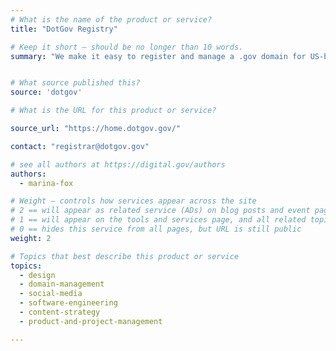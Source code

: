 ```yaml
---
# What is the name of the product or service?
title: "DotGov Registry"

# Keep it short — should be no longer than 10 words.
summary: "We make it easy to register and manage a .gov domain for US-based government organizations."


# What source published this?
source: 'dotgov'

# What is the URL for this product or service?

source_url: "https://home.dotgov.gov/"

contact: "registrar@dotgov.gov"

# see all authors at https://digital.gov/authors
authors:
  - marina-fox

# Weight — controls how services appear across the site
# 2 == will appear as related service (ADs) on blog posts and event pages
# 1 == will appear on the tools and services page, and all related topic pages
# 0 == hides this service from all pages, but URL is still public
weight: 2

# Topics that best describe this product or service
topics:
  - design
  - domain-management
  - social-media
  - software-engineering
  - content-strategy
  - product-and-project-management

---
```

